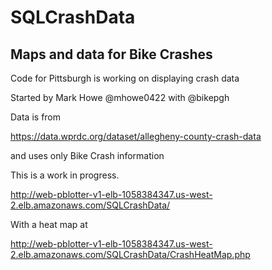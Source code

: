 # SQLCrashData
## Maps and data for Bike Crashes
Code for Pittsburgh is working on displaying crash data

Started by Mark Howe @mhowe0422 with @bikepgh

Data is from 

https://data.wprdc.org/dataset/allegheny-county-crash-data

and uses only Bike Crash information

This is a work in progress.

http://web-pblotter-v1-elb-1058384347.us-west-2.elb.amazonaws.com/SQLCrashData/

With a heat map at

http://web-pblotter-v1-elb-1058384347.us-west-2.elb.amazonaws.com/SQLCrashData/CrashHeatMap.php

